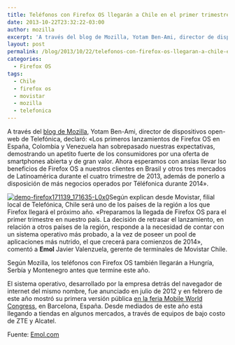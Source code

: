 ```yaml
---
title: Teléfonos con Firefox OS llegarán a Chile en el primer trimestre de 2014
date: 2013-10-22T23:32:22-03:00
author: mozilla
excerpt: 'A través del blog de Mozilla, Yotam Ben-Ami, director de dispositivos open-web de Telefónica, declaró: “Los primeros lanzamientos de Firefox OS en España, Colombia y Venezuela han sobrepasado nuestras expectativas, demostrando un apetito fuerte de los consumidores por una oferta de smartphones abierta y de gran valor. Ahora esperamos con ansias llevar lso beneficios de Firefox OS a nuestros clientes en Brasil y otros tres mercados de Latinoamérica durante el cuatro trimestre de 2013, además de ponerlo a disposición de más negocios operados por Téléfonica durante 2014″.'
layout: post
permalink: /blog/2013/10/22/telefonos-con-firefox-os-llegaran-a-chile-en-el-primer-trimestre-de-2014/
categories:
  - Firefox OS
tags:
  - Chile
  - firefox os
  - movistar
  - mozilla
  - telefonica
---
```

A través del <a href="https://blog.mozilla.org/blog/2013/10/09/mozilla-and-partners-to-kick-off-second-round-of-firefox-os-launches/" target="_blank">blog de Mozilla</a>, Yotam Ben-Ami, director de dispositivos open-web de Telefónica, declaró: «Los primeros lanzamientos de Firefox OS en España, Colombia y Venezuela han sobrepasado nuestras expectativas, demostrando un apetito fuerte de los consumidores por una oferta de smartphones abierta y de gran valor. Ahora esperamos con ansias llevar lso beneficios de Firefox OS a nuestros clientes en Brasil y otros tres mercados de Latinoamérica durante el cuatro trimestre de 2013, además de ponerlo a disposición de más negocios operados por Téléfonica durante 2014».

<!--more-->

[<img class=" wp-image-138 alignleft" alt="demo-firefox171139_171635-L0x0" src="/images/2013/10/demo-firefox171139_171635-L0x0-252x168.jpg" width="252" height="168" data-id="138" srcset="/images/2013/10/demo-firefox171139_171635-L0x0-252x168.jpg 252w, /images/2013/10/demo-firefox171139_171635-L0x0.jpg 600w" sizes="(max-width: 252px) 100vw, 252px" />](/images/2013/10/demo-firefox171139_171635-L0x0.jpg)Según explican desde Movistar, filial local de Telefónica, Chile será uno de los países de la región a los que Firefox llegará el próximo año. «Preparamos la llegada de Firefox OS para el primer trimestre en nuestro país. La decisión de retrasar el lanzamiento, en relación a otros países de la región, responde a la necesidad de contar con un sistema operativo más probado, a la vez de poseer un pool de aplicaciones más nutrido, el que crecerá para comienzos de 2014», comentó a **Emol** Javier Valenzuela, gerente de terminales de Movistar Chile.

Según Mozilla, los teléfonos con Firefox OS también llegarán a Hungría, Serbía y Montenegro antes que termine este año.

El sistema operativo, desarrollado por la empresa detrás del navegador de internet del mismo nombre, fue anunciado en julio de 2012 y en febrero de este año mostró su primera versión pública <a href="https://www.emol.com/noticias/tecnologia/2013/02/24/585509/mozilla-entra-a-la-competencia-de-plataformas-moviles-con-su-propuesta-firefox-os.html" target="_self">en la feria Mobile World Congress</a>, en Barcelona, España. Desde mediados de este año está llegando a tiendas en algunos mercados, a través de equipos de bajo costo de ZTE y Alcatel.

Fuente: <a href="https://www.emol.com/noticias/tecnologia/2013/10/09/623757/telefonos-con-firefox-os-llegaran-a-chile-en-el-primer-trimestre-de-2014.html" target="_blank">Emol.com</a>